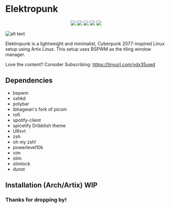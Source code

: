 # Elektropunk
<p align="center">
  <img src="https://img.shields.io/badge/MAINTAINED-YES-green?style=for-the-badge">
  <img src="https://img.shields.io/badge/LICENSE-MIT-blue?style=for-the-badge">
  <img src="https://img.shields.io/badge/LINUX-YES-yellow?style=for-the-badge">
  <img src="https://img.shields.io/badge/WINDOWS-NO-orange?style=for-the-badge">
  <img src="https://img.shields.io/badge/MAC-NO-blueviolet?style=for-the-badge">
</p>

![alt text](https://raw.githubusercontent.com/VaughnValle/elektropunk/master/images/cyberwal.png "Preview")

Elektropunk is a lightweight and minimalist, Cyberpunk 2077-inspired Linux setup using Artix Linux. This setup uses BSPWM as the tiling window manager.


Love the content? Consider Subscribing: https://tinyurl.com/ydx35uwd

## Dependencies
* bspwm
* sxhkd 
* polybar 
* ibhagwan's fork of picom
* rofi
* spotify-client
* spicetify Dribblish theme
* URxvt
* zsh
* oh my zsh!
* powerlevel10k
* vim
* slim
* slimlock
* dunst

## Installation (Arch/Artix) WIP

### Thanks for dropping by! 
